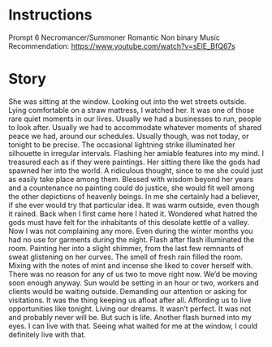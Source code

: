 # Instructions

Prompt 6
Necromancer/Summoner
Romantic
Non binary
Music Recommendation: https://www.youtube.com/watch?v=sElE_BfQ67s

  
# Story

  

She was sitting at the window. Looking out into the wet streets outside. Lying comfortable on a straw mattress, I watched her. It was one of those rare quiet moments in our lives. Usually we had a businesses to run, people to look after. Usually we had to accommodate whatever moments of shared peace we had, around our schedules. Usually though, was not today, or tonight to be precise. The occasional lightning strike illuminated her silhouette in irregular intervals. Flashing her amiable features into my mind. I treasured each as if they were paintings. Her sitting there like the gods had spawned her into the world. A ridiculous thought, since to me she could just as easily take place among them. Blessed with wisdom beyond her years and a countenance no painting could do justice, she would fit well among the other depictions of heavenly beings. In me she certainly had a believer, if she ever would try that particular idea. It was warm outside, even though it rained. Back when I first came here I hated it. Wondered what hatred the gods must have felt for the inhabitants of this desolate kettle of a valley. Now I was not complaining any more. Even during the winter months you had no use for garments during the night. Flash after flash illuminated the room. Painting her into a slight shimmer, from the last few remnants of sweat glistening on her curves. The smell of fresh rain filled the room. Mixing with the notes of mint and incense she liked to cover herself with. There was no reason for any of us two to move right now. We’d be moving soon enough anyway. Sun would be setting in an hour or two, workers and clients would be waiting outside. Demanding our attention or asking for visitations. It was the thing keeping us afloat after all. Affording us to live opportunities like tonight. Living our dreams. It wasn’t perfect. It was not and probably never will be. But such is life. Another flash burned into my eyes. I can live with that. Seeing what waited for me at the window, I could definitely live with that.